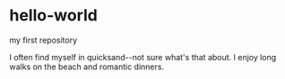 # hello-world
my first repository 


I often find myself in quicksand--not sure what's that about. I enjoy long walks on the beach and romantic dinners.

